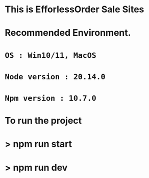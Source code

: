 #

#

# This is EfforlessOrder Sale Sites

# Recommended Environment.
# `OS : Win10/11, MacOS`
# `Node version : 20.14.0`
# `Npm version : 10.7.0`

# To run the project

# > npm run start
# > npm run dev